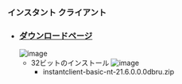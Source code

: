 ### インスタント クライアント

- ### [ダウンロードページ](https://www.oracle.com/database/technologies/instant-client/downloads.html)
  ![image](https://user-images.githubusercontent.com/1501327/174200802-d5c9d1e6-4796-49d4-bb7a-97b3a6cd7bb4.png)
  - 32ビットのインストール 
  ![image](https://user-images.githubusercontent.com/1501327/174201016-5f978ef0-821c-47ab-aa8a-5e784129fc11.png)
    - instantclient-basic-nt-21.6.0.0.0dbru.zip


